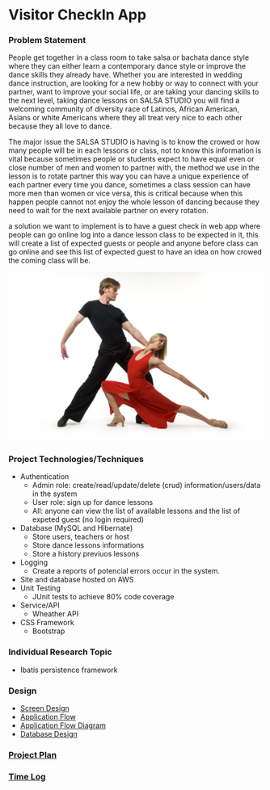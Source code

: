 # Visitor CheckIn App


### Problem Statement

People get together in a class room to take salsa or bachata dance style where they can either learn a contemporary dance style or improve the dance skills they already
have. Whether you are interested in wedding dance instruction, are looking for a new hobby or way to connect with your partner, want to improve your social life, 
or are taking your dancing skills to the next level, taking dance lessons on SALSA STUDIO you will find a welcoming community of diversity race of Latinos, 
African American, Asians or white Americans where they all treat very nice to each other because they all love to dance.

The major issue the SALSA STUDIO is having is to know the crowed or how many people will be in each lessons or class, not to know this information is vital
because sometimes people or students expect to have equal even or close number of men and women to partner with, the method we use in the lesson is to rotate partner 
this way you can have a unique experience of each partner every time you dance, sometimes a class session can have more men than women or vice versa, this is 
critical because when this happen people cannot not enjoy the whole lesson of dancing because they need to wait for the next available partner on every rotation.

a solution we want to implement is to have a guest check in web app where people can go online log into a dance lesson class to be expected in it, this will
create a list of expected guests or people and anyone before class can go online and see this list of expected guest to have an idea on how crowed the coming class
will be.

![Salsa Studio](images/maxresdefault.jpg)


### Project Technologies/Techniques 

* Authentication
  * Admin role: create/read/update/delete (crud) information/users/data in the system
  * User role: sign up for dance lessons
  * All: anyone can view the list of available lessons and the list of expeted guest (no login required)
* Database (MySQL and Hibernate)
  * Store users, teachers or host
  * Store dance lessons informations
  * Store a history previuos lessons
* Logging
  * Create a reports of potencial errors occur in the system.
* Site and database hosted on AWS
* Unit Testing
  * JUnit tests to achieve 80% code coverage 
* Service/API
  * Wheather API 
* CSS Framework
  * Bootstrap 

### Individual Research Topic 

* Ibatis persistence framework
  
### Design

* [Screen Design](DesignDocuments/Screens.md)
* [Application Flow](DesignDocuments/applicationFlow.md)
* [Application Flow Diagram](DesignDocuments/appFlow.png)
* [Database Design](DesignDocuments/databaseRelationShip.png)

### [Project Plan](ProjectPlan.md)

### [Time Log](TimeLog.md) 

